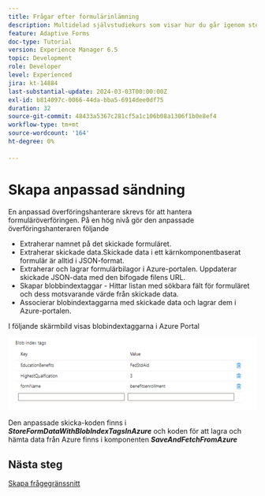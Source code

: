 ```yaml
---
title: Frågar efter formulärinlämning
description: Multidelad självstudiekurs som visar hur du går igenom stegen för att fråga efter formuläröverföringar som lagras i Azure Portal
feature: Adaptive Forms
doc-type: Tutorial
version: Experience Manager 6.5
topic: Development
role: Developer
level: Experienced
jira: kt-14884
last-substantial-update: 2024-03-03T00:00:00Z
exl-id: b814097c-0066-44da-bba5-6914dee0df75
duration: 32
source-git-commit: 48433a5367c281cf5a1c106b08a1306f1b0e8ef4
workflow-type: tm+mt
source-wordcount: '164'
ht-degree: 0%

---
```


# Skapa anpassad sändning

En anpassad överföringshanterare skrevs för att hantera formuläröverföringen. På en hög nivå gör den anpassade överföringshanteraren följande

* Extraherar namnet på det skickade formuläret.
* Extraherar skickade data.Skickade data i ett kärnkomponentbaserat formulär är alltid i JSON-format.
* Extraherar och lagrar formulärbilagor i Azure-portalen. Uppdaterar skickade JSON-data med den bifogade filens URL.
* Skapar blobbindextaggar - Hittar listan med sökbara fält för formuläret och dess motsvarande värde från skickade data.
* Associerar blobindextaggarna med skickade data och lagrar dem i Azure-portalen.

I följande skärmbild visas blobindextaggarna i Azure Portal

![blob-index-tags](assets/blob-index-tags.png)

Den anpassade skicka-koden finns i **_StoreFormDataWithBlobIndexTagsInAzure_** och koden för att lagra och hämta data från Azure finns i komponenten **_SaveAndFetchFromAzure_**

## Nästa steg

[Skapa frågegränssnitt](./part3.md)
